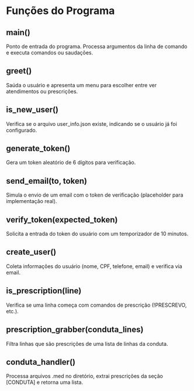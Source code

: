 # Funções do Programa

## main()
Ponto de entrada do programa. Processa argumentos da linha de comando e executa comandos ou saudações.

## greet()
Saúda o usuário e apresenta um menu para escolher entre ver atendimentos ou prescrições.

## is_new_user()
Verifica se o arquivo user_info.json existe, indicando se o usuário já foi configurado.

## generate_token()
Gera um token aleatório de 6 dígitos para verificação.

## send_email(to, token)
Simula o envio de um email com o token de verificação (placeholder para implementação real).

## verify_token(expected_token)
Solicita a entrada do token do usuário com um temporizador de 10 minutos.

## create_user()
Coleta informações do usuário (nome, CPF, telefone, email) e verifica via email.

## is_prescription(line)
Verifica se uma linha começa com comandos de prescrição (!PRESCREVO, etc.).

## prescription_grabber(conduta_lines)
Filtra linhas que são prescrições de uma lista de linhas da conduta.

## conduta_handler()
Processa arquivos .med no diretório, extrai prescrições da seção [CONDUTA] e retorna uma lista.